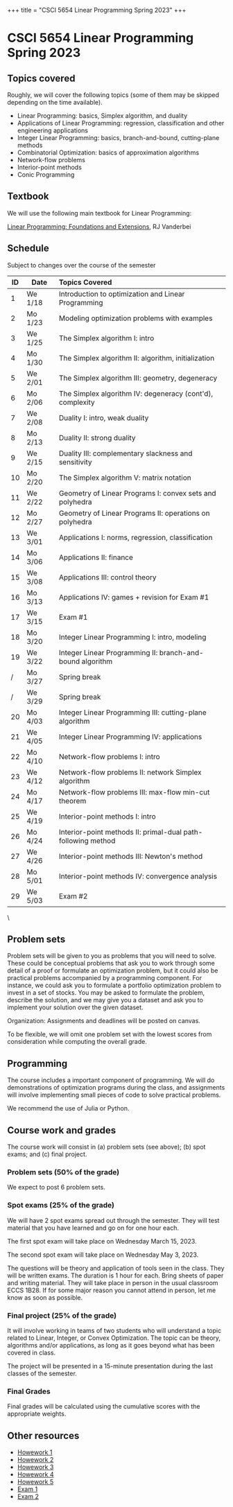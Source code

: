 +++
title = "CSCI 5654 Linear Programming Spring 2023"
+++

# CSCI 5654 Linear Programming Spring 2023

## Topics covered

Roughly, we will cover the following topics (some of them may be skipped depending on the time available).
* Linear Programming: basics, Simplex algorithm, and duality
* Applications of Linear Programming: regression, classification and other engineering applications
* Integer Linear Programming: basics, branch-and-bound, cutting-plane methods
* Combinatorial Optimization: basics of approximation algorithms
* Network-flow problems
* Interior-point methods
* Conic Programming

## Textbook

We will use the following main textbook for Linear Programming:

[Linear Programming: Foundations and Extensions](https://link.springer.com/book/10.1007/978-0-387-74388-2), RJ Vanderbei

## Schedule

Subject to changes over the course of the semester

| ID    | Date              | Topics Covered |
| ---   | ---               | :--- |
| 1     | We 1/18           | Introduction to optimization and Linear Programming |
| 2	    | Mo 1/23	        | Modeling optimization problems with examples |
| 3	    | We 1/25	        | The Simplex algorithm I: intro |
| 4	    | Mo 1/30	        | The Simplex algorithm II: algorithm, initialization |
| 5	    | We 2/01           | The Simplex algorithm III: geometry, degeneracy |
| 6	    | Mo 2/06	        | The Simplex algorithm IV: degeneracy (cont'd), complexity |
| 7	    | We 2/08	        | Duality I: intro, weak duality |
| 8	    | Mo 2/13	        | Duality II: strong duality |
| 9	    | We 2/15	        | Duality III: complementary slackness and sensitivity |
| 10	| Mo 2/20	        | The Simplex algorithm V: matrix notation |
| 11	| We 2/22	        | Geometry of Linear Programs I: convex sets and polyhedra |
| 12	| Mo 2/27	        | Geometry of Linear Programs II: operations on polyhedra |
| 13	| We 3/01	        | Applications I: norms, regression, classification |
| 14	| Mo 3/06	        | Applications II: finance |
| 15	| We 3/08	        | Applications III: control theory |
| 16	| Mo 3/13	        | Applications IV: games + revision for Exam #1 |
| 17	| We 3/15	        | Exam #1 |
| 18	| Mo 3/20	        | Integer Linear Programming I: intro, modeling |
| 19	| We 3/22	        | Integer Linear Programming II: branch-and-bound algorithm |
| /	    | Mo 3/27	        | Spring break |
| /	    | We 3/29	        | Spring break |
| 20	| Mo 4/03	        | Integer Linear Programming III: cutting-plane algorithm |
| 21	| We 4/05	        | Integer Linear Programming IV: applications |
| 22	| Mo 4/10	        | Network-flow problems I: intro |
| 23	| We 4/12	        | Network-flow problems II: network Simplex algorithm |
| 24	| Mo 4/17	        | Network-flow problems III: max-flow min-cut theorem |
| 25	| We 4/19	        | Interior-point methods I: intro |
| 26	| Mo 4/24	        | Interior-point methods II: primal-dual path-following method |
| 27	| We 4/26	        | Interior-point methods III: Newton's method |
| 28	| Mo 5/01	        | Interior-point methods IV: convergence analysis |
| 29	| We 5/03	        | Exam #2 |

\

## Problem sets

Problem sets will be given to you as problems that you will need to solve. These could be conceptual problems that ask you to work through some detail of a proof or formulate an optimization problem, but it could also be practical problems accompanied by a programming component. For instance, we could ask you to formulate a portfolio optimization problem to invest in a set of stocks. You may be asked to formulate the problem, describe the solution, and we may give you a dataset and ask you to implement your solution over the given dataset. 

Organization: Assignments and deadlines will be posted on canvas.

To be flexible, we will omit one problem set with the lowest scores from consideration while computing the overall grade.

## Programming

The course includes a important component of programming. We will do demonstrations of optimization programs during the class, and assignments will involve implementing small pieces of code to solve practical problems.

We recommend the use of Julia or Python.

## Course work and grades

The course work will consist in (a) problem sets (see above); (b) spot exams; and (c) final project.

### Problem sets (50% of the grade)

We expect to post 6 problem sets.

### Spot exams (25% of the grade)

We will have 2 spot exams spread out through the semester. They will test material that you have learned and go on for one hour each.

The first spot exam will take place on Wednesday March 15, 2023.

The second spot exam will take place on Wednesday May 3, 2023.

The questions will be theory and application of tools seen in the class. They will be written exams. The duration is 1 hour for each. Bring sheets of paper and writing material. They will take place in person in the usual classroom ECCS 1B28. If for some major reason you cannot attend in person, let me know as soon as possible.

### Final project (25% of the grade)

It will involve working in teams of two students who will understand a topic related to Linear, Integer, or Convex Optimization. The topic can be theory, algorithms and/or applications, as long as it goes beyond what has been covered in class.

The project will be presented in a 15-minute presentation during the last classes of the semester.

### Final Grades

Final grades will be calculated using the cumulative scores with the appropriate weights.

## Other resources

* [Howework 1](/assets/csci5654/hw1.pdf)
* [Howework 2](/assets/csci5654/hw2.pdf)
* [Howework 3](/assets/csci5654/hw3.pdf)
* [Howework 4](/assets/csci5654/hw4.pdf)
* [Howework 5](/assets/csci5654/hw5.pdf)
* [Exam 1](/assets/csci5654/exam1.pdf)
* [Exam 2](/assets/csci5654/exam2.pdf)